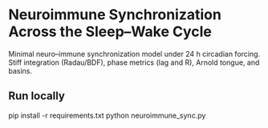 # Neuroimmune Synchronization Across the Sleep–Wake Cycle
Minimal neuro–immune synchronization model under 24 h circadian forcing.
Stiff integration (Radau/BDF), phase metrics (lag and R), Arnold tongue, and basins.

## Run locally
pip install -r requirements.txt
python neuroimmune_sync.py


